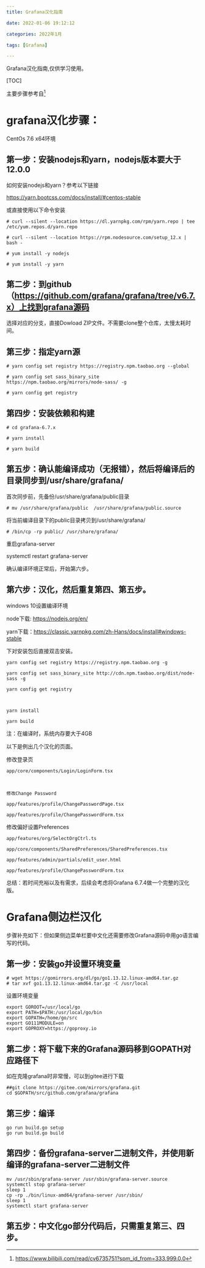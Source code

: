 ```yaml
---
title: Grafana汉化指南

date: 2022-01-06 19:12:12

categories: 2022年1月

tags: [Grafana]

---
```


Grafana汉化指南,仅供学习使用。

<!-- more -->


[TOC]

主要步骤参考自[^1]

# grafana汉化步骤：

CentOs 7.6 x64环境

## 第一步：安装nodejs和yarn，nodejs版本要大于12.0.0

如何安装nodejs和yarn？参考以下链接

https://yarn.bootcss.com/docs/install/#centos-stable

或直接使用以下命令安装

    # curl --silent --location https://dl.yarnpkg.com/rpm/yarn.repo | tee /etc/yum.repos.d/yarn.repo
    
    # curl --silent --location https://rpm.nodesource.com/setup_12.x | bash -
    
    # yum install -y nodejs
    
    # yum install -y yarn



## 第二步：到github（https://github.com/grafana/grafana/tree/v6.7.x）上找到grafana源码

选择对应的分支，直接Dowload ZIP文件。不需要clone整个仓库，太慢太耗时间。



## 第三步：指定yarn源
    
    # yarn config set registry https://registry.npm.taobao.org --global
    
    # yarn config set sass_binary_site https://npm.taobao.org/mirrors/node-sass/ -g
    
    # yarn config get registry
    


## 第四步：安装依赖和构建
    
    # cd grafana-6.7.x
    
    # yarn install
    
    # yarn build



## 第五步：确认能编译成功（无报错），然后将编译后的目录同步到/usr/share/grafana/

首次同步前，先备份/usr/share/grafana/public目录
    
    # mv /usr/share/grafana/public  /usr/share/grafana/public.source

将当前编译目录下的public目录拷贝到/usr/share/grafana/

    # /bin/cp -rp public/ /usr/share/grafana/

重启grafana-server

systemctl restart grafana-server

确认编译环境正常后，开始第六步。



## 第六步：汉化，然后重复第四、第五步。





windows 10设置编译环境

node下载: https://nodejs.org/en/

yarn下载：https://classic.yarnpkg.com/zh-Hans/docs/install#windows-stable

下对安装包后直接双击安装。


    
    yarn config set registry https://registry.npm.taobao.org -g
    
    yarn config set sass_binary_site http://cdn.npm.taobao.org/dist/node-sass -g
    
    yarn config get registry
    
    
    
    yarn install 
    
    yarn build



注：在编译时，系统内存要大于4GB





以下是例出几个汉化的页面。

修改登录页

    app/core/components/Login/LoginForm.tsx
    
    
    
    修改Change Password
    
    app/features/profile/ChangePasswordPage.tsx 
    
    app/features/profile/ChangePasswordForm.tsx



修改偏好设置Preferences

    app/features/org/SelectOrgCtrl.ts
    
    app/core/components/SharedPreferences/SharedPreferences.tsx
    
    app/features/admin/partials/edit_user.html
    
    app/features/profile/ChangePasswordForm.tsx

总结：若时间充裕以及有需求，后续会考虑将Grafana 6.7.4做一个完整的汉化版。

# Grafana侧边栏汉化

步骤补充如下：但如果侧边菜单栏要中文化还需要修改Grafana源码中用go语言编写的代码。

## 第一步：安装go并设置环境变量
 
    # wget https://gomirrors.org/dl/go/go1.13.12.linux-amd64.tar.gz
    # tar xvf go1.13.12.linux-amd64.tar.gz -C /usr/local

设置环境变量
    
    export GOROOT=/usr/local/go
    export PATH=$PATH:/usr/local/go/bin
    export GOPATH=/home/go/src
    export GO111MODULE=on
    export GOPROXY=https://goproxy.io

## 第二步：将下载下来的Grafana源码移到GOPATH对应路径下
如在克隆grafana时非常慢，可以到gitee进行下载

    ##git clone https://gitee.com/mirrors/grafana.git
    cd $GOPATH/src/github.com/grafana/grafana
## 第三步：编译

    go run build.go setup
    go run build.go build    

## 第四步：备份grafana-server二进制文件，并使用新编译的grafana-server二进制文件

    mv /usr/sbin/grafana-server /usr/sbin/grafana-server.source
    systemctl stop grafana-server
    sleep 1
    cp -rp ./bin/linux-amd64/grafana-server /usr/sbin/
    sleep 1
    systemctl start grafana-server
## 第五步：中文化go部分代码后，只需重复第三、四步。

[^1]: https://www.bilibili.com/read/cv6735751?spm_id_from=333.999.0.0 